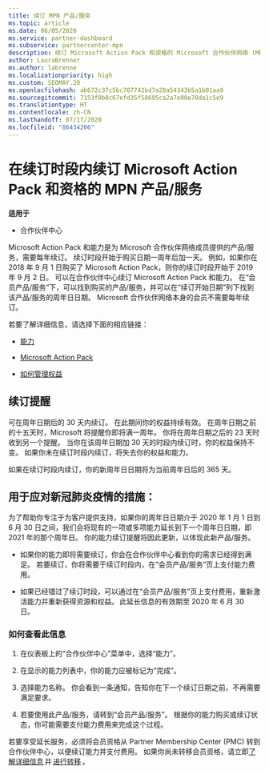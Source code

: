 ```yaml
---
title: 续订 MPN 产品/服务
ms.topic: article
ms.date: 06/05/2020
ms.service: partner-dashboard
ms.subservice: partnercenter-mpn
description: 续订 Microsoft Action Pack 和资格的 Microsoft 合作伙伴网络 (MPN) 产品/服务 - 续订时段开始于购买日期一周年后加一天。
author: LauraBrenner
ms.author: labrenne
ms.localizationpriority: high
ms.custom: SEOMAY.20
ms.openlocfilehash: ab672c37c5bc707742bd7a28a54343b5a1b01aa9
ms.sourcegitcommit: 7153f0b8c67efd35f58695ca2a7e00e70da1c5e9
ms.translationtype: HT
ms.contentlocale: zh-CN
ms.lasthandoff: 07/17/2020
ms.locfileid: "86434206"
---
```

# <a name="renew-your-mpn-offers-for-microsoft-action-pack-and-competencies-during-the-renewal-window"></a>在续订时段内续订 Microsoft Action Pack 和资格的 MPN 产品/服务

**适用于**

- 合作伙伴中心

Microsoft Action Pack 和能力是为 Microsoft 合作伙伴网络成员提供的产品/服务，需要每年续订。 续订时段开始于购买日期一周年后加一天。 例如，如果你在 2018 年 9 月 1 日购买了 Microsoft Action Pack，则你的续订时段开始于 2019 年 9 月 2 日。 可以在合作伙伴中心续订 Microsoft Action Pack 和能力。 在“会员产品/服务”下，可以找到购买的产品/服务，并可以在“续订开始日期”列下找到该产品/服务的周年日日期。 Microsoft 合作伙伴网络本身的会员不需要每年续订。 

若要了解详细信息，请选择下面的相应链接： 

- [能力](learn-about-competencies.md)

- [Microsoft Action Pack](mpn-get-action-pack.md)

- [如何管理权益](manage-your-partner-network-benefits.md)

## <a name="renewal-reminders"></a>续订提醒 

可在周年日期后的 30 天内续订。 在此期间你的权益持续有效。 在周年日期之前的十五天时，Microsoft 将提醒你即将满一周年。 你将在周年日期之后的 23 天时收到另一个提醒。 当你在该周年日期加 30 天的时段内续订时，你的权益保持不变。 如果你未在续订时段内续订，将失去你的权益和能力。

如果在续订时段内续订，你的新周年日日期将为当前周年日后的 365 天。

## <a name="responding-to-covid-19"></a>用于应对新冠肺炎疫情的措施：

为了帮助你专注于为客户提供支持，如果你的周年日日期介于 2020 年 1 月 1 日到 6 月 30 日之间，我们会将现有的一项或多项能力延长到下一个周年日日期，即 2021 年的那个周年日。 你的能力续订提醒将因此更新，以体现此新产品/服务。 

- 如果你的能力即将需要续订，你会在合作伙伴中心看到你的需求已经得到满足。 若要续订，你将需要于续订时段内，在“会员产品/服务”页上支付能力费用。 

- 如果已经错过了续订时段，可以通过在“会员产品/服务”页上支付费用，重新激活能力并重新获得资源和权益。 此延长信息的有效期至 2020 年 6 月 30 日。   

### <a name="how-to-view-this-information"></a>如何查看此信息

1. 在仪表板上的“合作伙伴中心”菜单中，选择“能力”。  

2. 在显示的能力列表中，你的能力应被标记为“完成”。  

3. 选择能力名称。 你会看到一条通知，告知你在下一个续订日期之前，不再需要满足要求。   

4. 若要使用此产品/服务，请转到“会员产品/服务”。 根据你的能力购买或续订状态，你可能需要支付能力费用来完成这个过程。 

若要享受延长服务，必须将会员资格从 Partner Membership Center (PMC) 转到合作伙伴中心，以便续订能力并支付费用。 如果你尚未转移会员资格，请立即[了解详细信息](prepare-pmc-pc-migration.md) 并 [进行转移](https://partners.microsoft.com/partnerprogram/Welcome.aspx) 。  
